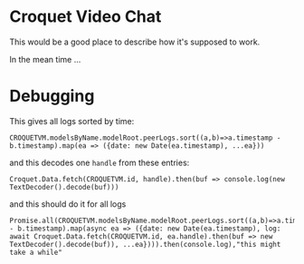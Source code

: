 # Croquet Video Chat

This would be a good place to describe how it's supposed to work.

In the mean time ...

# Debugging

This gives all logs sorted by time:

    CROQUETVM.modelsByName.modelRoot.peerLogs.sort((a,b)=>a.timestamp - b.timestamp).map(ea => ({date: new Date(ea.timestamp), ...ea}))

and this decodes one `handle` from these entries:

    Croquet.Data.fetch(CROQUETVM.id, handle).then(buf => console.log(new TextDecoder().decode(buf)))

and this should do it for all logs

    Promise.all(CROQUETVM.modelsByName.modelRoot.peerLogs.sort((a,b)=>a.timestamp - b.timestamp).map(async ea => ({date: new Date(ea.timestamp), log: await Croquet.Data.fetch(CROQUETVM.id, ea.handle).then(buf => new TextDecoder().decode(buf)), ...ea}))).then(console.log),"this might take a while"
